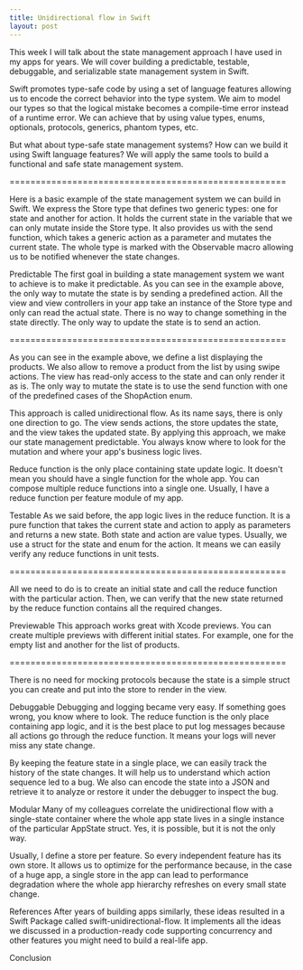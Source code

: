 ```yaml
---
title: Unidirectional flow in Swift
layout: post
---
```


This week I will talk about the state management approach I have used in my apps for years. We will cover building a predictable, testable, debuggable, and serializable state management system in Swift.

Swift promotes type-safe code by using a set of language features allowing us to encode the correct behavior into the type system. We aim to model our types so that the logical mistake becomes a compile-time error instead of a runtime error. We can achieve that by using value types, enums, optionals, protocols, generics, phantom types, etc.

But what about type-safe state management systems? How can we build it using Swift language features? We will apply the same tools to build a functional and safe state management system.

=====================================================

Here is a basic example of the state management system we can build in Swift. We express the Store type that defines two generic types: one for state and another for action. It holds the current state in the variable that we can only mutate inside the Store type. It also provides us with the send function, which takes a generic action as a parameter and mutates the current state. The whole type is marked with the Observable macro allowing us to be notified whenever the state changes.

Predictable 
The first goal in building a state management system we want to achieve is to make it predictable. As you can see in the example above, the only way to mutate the state is by sending a predefined action. All the view and view controllers in your app take an instance of the Store type and only can read the actual state. There is no way to change something in the state directly. The only way to update the state is to send an action.

=====================================================

As you can see in the example above, we define a list displaying the products. We also allow to remove a product from the list by using swipe actions. The view has read-only access to the state and can only render it as is. The only way to mutate the state is to use the send function with one of the predefined cases of the ShopAction enum.

This approach is called unidirectional flow. As its name says, there is only one direction to go. The view sends actions, the store updates the state, and the view takes the updated state. By applying this approach, we make our state management predictable. You always know where to look for the mutation and where your app's business logic lives.

Reduce function is the only place containing state update logic. It doesn't mean you should have a single function for the whole app. You can compose multiple reduce functions into a single one. Usually, I have a reduce function per feature module of my app.

Testable
As we said before, the app logic lives in the reduce function. It is a pure function that takes the current state and action to apply as parameters and returns a new state. Both state and action are value types. Usually, we use a struct for the state and enum for the action. It means we can easily verify any reduce functions in unit tests.

=====================================================

All we need to do is to create an initial state and call the reduce function with the particular action. Then, we can verify that the new state returned by the reduce function contains all the required changes.

Previewable
This approach works great with Xcode previews. You can create multiple previews with different initial states. For example, one for the empty list and another for the list of products.

=====================================================

There is no need for mocking protocols because the state is a simple struct you can create and put into the store to render in the view.

Debuggable
Debugging and logging became very easy. If something goes wrong, you know where to look. The reduce function is the only place containing app logic, and it is the best place to put log messages because all actions go through the reduce function. It means your logs will never miss any state change.

By keeping the feature state in a single place, we can easily track the history of the state changes. It will help us to understand which action sequence led to a bug. We also can encode the state into a JSON and retrieve it to analyze or restore it under the debugger to inspect the bug.

Modular
Many of my colleagues correlate the unidirectional flow with a single-state container where the whole app state lives in a single instance of the particular AppState struct. Yes, it is possible, but it is not the only way.

Usually, I define a store per feature. So every independent feature has its own store. It allows us to optimize for the performance because, in the case of a huge app, a single store in the app can lead to performance degradation where the whole app hierarchy refreshes on every small state change.

References
After years of building apps similarly, these ideas resulted in a Swift Package called swift-unidirectional-flow. It implements all the ideas we discussed in a production-ready code supporting concurrency and other features you might need to build a real-life app.

Conclusion

